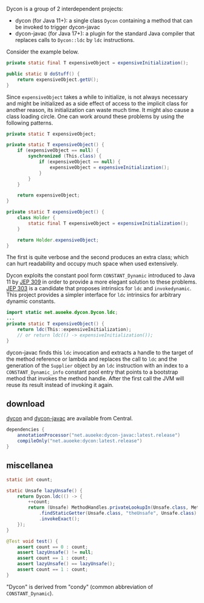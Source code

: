 Dycon is a group of 2 interdependent projects:
- dycon (for Java 11+): a single class `Dycon` containing a method that can be invoked to trigger dycon-javac
- dycon-javac (for Java 17+): a plugin for the standard Java compiler that replaces calls to `Dycon::ldc` by `ldc` instructions.

Consider the example below.
```java
private static final T expensiveObject = expensiveInitialization();

public static U doStuff() {
	return expensiveObject.getU();
}
```
Since `expensiveObject` takes a while to initialize, is not always necessary and might be initialized as a side effect
of access to the implicit class for another reason, its initialization can waste much time. It might also cause a class
loading circle. One can work around these problems by using the following patterns.
```java
private static T expensiveObject;

private static T expensiveObject() {
	if (expensiveObject == null) {
		synchronized (This.class) {
			if (expensiveObject == null) {
				expensiveObject = expensiveInitialization();
			}
		}
	}

	return expensiveObject;
}
```
```java
private static T expensiveObject() {
	class Holder {
		static final T expensiveObject = expensiveInitialization();
	}

	return Holder.expensiveObject;
}
```
The first is quite verbose and the second produces an extra class; which can hurt readability and occupy much space when
used extensively.

Dycon exploits the constant pool form `CONSTANT_Dynamic` introduced to Java 11 by
[JEP 309](https://openjdk.org/jeps/309) in order to provide a more elegant solution to these problems.
[JEP 303](https://openjdk.org/jeps/303) is a candidate that proposes intrinsics for `ldc` and `invokedynamic`. This
project provides a simpler interface for `ldc` intrinsics for arbitrary dynamic constants.
```java
import static net.auoeke.dycon.Dycon.ldc;
...
private static T expensiveObject() {
	return ldc(This::expensiveInitialization);
	// or return ldc(() -> expensiveInitialization());
}
```
dycon-javac finds this `ldc` invocation and extracts a handle to the target of the method reference or lambda and
replaces the call to `ldc` and the generation of the `Supplier` object by an `ldc` instruction with an index to a
`CONSTANT_Dynamic_info` constant pool entry that points to a bootstrap method that invokes the method handle. After the first
call the JVM will reuse its result instead of invoking it again.

## download

[dycon](https://repo1.maven.org/maven2/net/auoeke/dycon/) and [dycon-javac](https://repo1.maven.org/maven2/net/auoeke/dycon-javac/) are available from Central.
```groovy
dependencies {
	annotationProcessor("net.auoeke:dycon-javac:latest.release")
	compileOnly("net.auoeke:dycon:latest.release")
}
```

## miscellanea

```java
static int count;

static Unsafe lazyUnsafe() {
    return Dycon.ldc(() -> {
        ++count;
        return (Unsafe) MethodHandles.privateLookupIn(Unsafe.class, MethodHandles.lookup())
            .findStaticGetter(Unsafe.class, "theUnsafe", Unsafe.class)
            .invokeExact();
    });
}

@Test void test() {
    assert count == 0 : count;
    assert lazyUnsafe() != null;
    assert count == 1 : count;
    assert lazyUnsafe() == lazyUnsafe();
    assert count == 1 : count;
}
```

"Dycon" is derived from "condy" (common abbreviation of `CONSTANT_Dynamic`).
